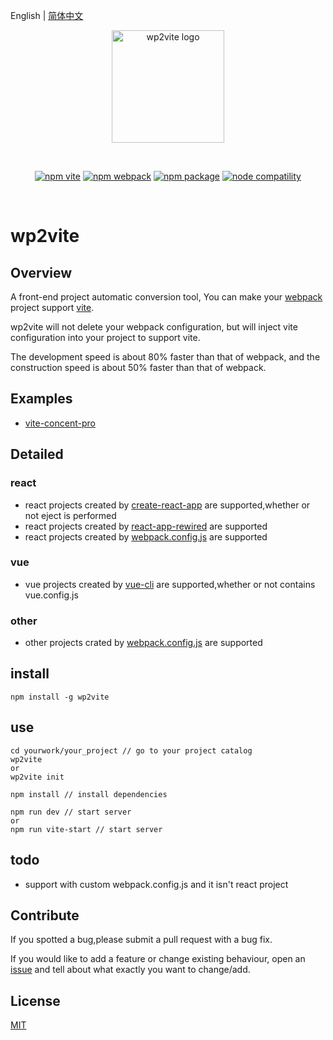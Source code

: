 English | [简体中文](./README.zh-CN.md)

<p align="center">
  <a href="https://www.npmjs.com/package/wp2vite" target="_blank" rel="noopener noreferrer">
    <img width="180" src="https://github.com/tnfe/wp2vite/blob/master/logo.png?raw=true" alt="wp2vite logo">
  </a>
</p>
<br/>
<p align="center">
  <a href="https://npmjs.com/package/vite"><img src="https://img.shields.io/badge/vite-v2.1.0-brightgreen" alt="npm vite"></a>
  <a href="https://www.npmjs.com/package/webpack"><img src="https://img.shields.io/badge/npm-v2.1.4-brightgreen" alt="npm webpack"></a>
  <a href="https://www.npmjs.com/package/wp2vite"><img src="https://img.shields.io/badge/webpack->=4-brightgreen" alt="npm package"></a>
  <a href="https://nodejs.org/en/about/releases/"><img src="https://img.shields.io/badge/node->=10-brightgreen" alt="node compatility"></a>
</p>
<br/>

# wp2vite

## Overview

A front-end project automatic conversion tool, You can make your [webpack](https://webpack.js.org/) project support [vite](https://vitejs.dev/).

wp2vite will not delete your webpack configuration, but will inject vite configuration into your project to support vite.

The development speed is about 80% faster than that of webpack, and the construction speed is about 50% faster than that of webpack.

## Examples
- [vite-concent-pro](https://github.com/tnfe/vite-concent-pro)

## Detailed

### react
- react projects created by [create-react-app](https://github.com/facebook/create-react-app)  are supported,whether or not eject is performed
- react projects created by [react-app-rewired](https://github.com/timarney/react-app-rewired)  are supported
- react projects created by [webpack.config.js](https://github.com/webpack/webpack)  are supported

### vue
- vue projects created by [vue-cli](https://github.com/vuejs/vue-cli) are supported,whether or not contains vue.config.js

### other
- other projects crated by [webpack.config.js](https://github.com/webpack/webpack)  are supported

## install
```
npm install -g wp2vite
```
## use
```
cd yourwork/your_project // go to your project catalog
wp2vite 
or 
wp2vite init

npm install // install dependencies

npm run dev // start server
or
npm run vite-start // start server
```

## todo
- support with custom webpack.config.js and it isn't react project

## Contribute

If you spotted a bug,please submit a pull request with a bug fix.

If you would like to add a feature or change existing behaviour, open an [issue](https://github.com/tnfe/wp2vite/issues) and tell about what exactly you want to change/add.

## License

[MIT](./LICENSE)
